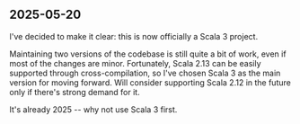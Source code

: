 ## 2025-05-20

I've decided to make it clear: this is now officially a Scala 3 project.

Maintaining two versions of the codebase is still quite a bit of work, even if most of the changes are minor. Fortunately, Scala 2.13 can be easily supported through cross-compilation, so I've chosen Scala 3 as the main version for moving forward. Will consider supporting Scala 2.12 in the future only if there's strong demand for it.

It's already 2025 -- why not use Scala 3 first.
